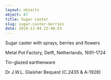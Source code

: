 ```yaml
---
layout: objects
object: 87
title: Sugar caster
slug: sugar-caster-berries
date: 2019-12-04 22:40:53
---
```

Sugar caster with sprays, berries and flowers

Metal Pot Factory, Delft,  Netherlands, 1691–1724

Tin-glazed earthenware  

Dr J.W.L. Glaisher Bequest (C.2435 &amp; A-1928)
